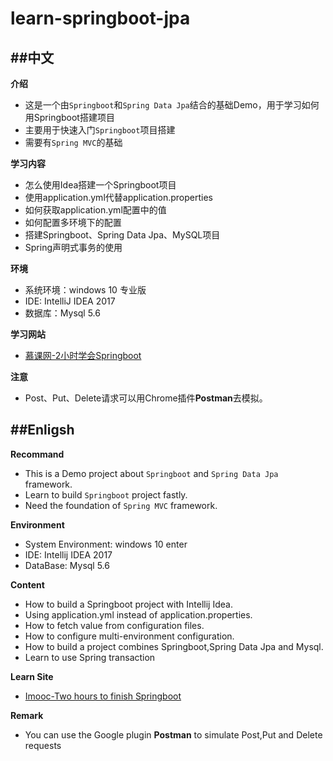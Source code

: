 # learn-springboot-jpa


##中文
----

**介绍**

- 这是一个由`Springboot`和`Spring Data Jpa`结合的基础Demo，用于学习如何用Springboot搭建项目
- 主要用于快速入门`Springboot`项目搭建
- 需要有`Spring MVC`的基础

**学习内容**

- 怎么使用Idea搭建一个Springboot项目
- 使用application.yml代替application.properties
- 如何获取application.yml配置中的值
- 如何配置多环境下的配置
- 搭建Springboot、Spring Data Jpa、MySQL项目
- Spring声明式事务的使用



**环境**

- 系统环境：windows 10 专业版
- IDE: IntelliJ IDEA 2017
- 数据库：Mysql 5.6

**学习网站**

- [慕课网-2小时学会Springboot](https://www.imooc.com/learn/767)

**注意**

- Post、Put、Delete请求可以用Chrome插件**Postman**去模拟。

##Enligsh
----

**Recommand**

- This is a Demo project about `Springboot` and `Spring Data Jpa` framework.
- Learn to build `Springboot` project fastly.
- Need the foundation of `Spring MVC` framework.

**Environment**

- System Environment: windows 10 enter
- IDE: Intellij IDEA 2017
- DataBase: Mysql 5.6

**Content**

- How to build a Springboot project with Intellij Idea.
- Using application.yml instead of application.properties.
- How to fetch value from configuration files.
- How to configure multi-environment configuration.
- How to build a project combines Springboot,Spring Data Jpa and Mysql.
- Learn to use Spring transaction  

**Learn Site**

- [Imooc-Two hours to finish Springboot](https://www.imooc.com/learn/767)

**Remark**

- You can use the Google plugin **Postman** to simulate Post,Put and Delete requests
